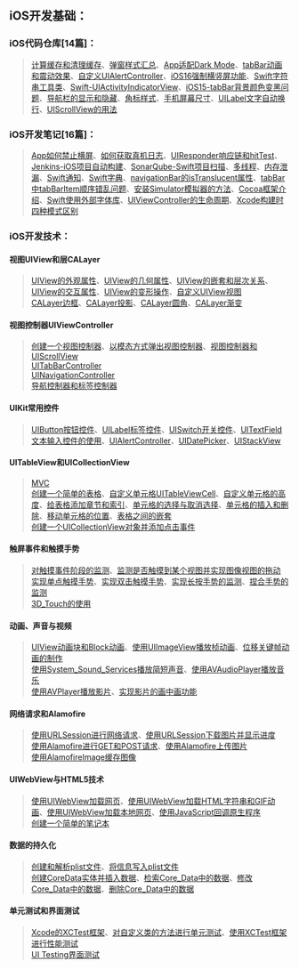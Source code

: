 ## iOS开发基础：

### iOS代码仓库[14篇]：

  > [计算缓存和清理缓存](https://github.com/Liao-Hexo/iOS-Basics/blob/Description/iOS代码仓库/计算缓存和清理缓存.md)、[弹窗样式汇总](https://github.com/Liao-Hexo/iOS-Basics/blob/Description/iOS代码仓库/弹窗样式汇总.md)、[App适配Dark Mode](https://github.com/Liao-Hexo/iOS-Basics/blob/Description/iOS代码仓库/App适配Dark%20Mode.md)、[tabBar动画和震动效果](https://github.com/Liao-Hexo/iOS-Basics/blob/Description/iOS代码仓库/tabBar动画和震动效果.md)、[自定义UIAlertController](https://github.com/Liao-Hexo/iOS-Basics/blob/Description/iOS代码仓库/自定义UIAlertController.md)、[iOS16强制横竖屏功能](https://github.com/Liao-Hexo/iOS-Basics/blob/Description/iOS代码仓库/iOS16强制横竖屏功能.md)、[Swift字符串工具类](https://github.com/Liao-Hexo/iOS-Basics/blob/Description/iOS代码仓库/Swift字符串工具类.md)、[Swift-UIActivityIndicatorView](https://github.com/Liao-Hexo/iOS-Basics/blob/Description/iOS代码仓库/Swift-UIActivityIndicatorView.md)、[iOS15-tabBar背景颜色变黑问题](https://github.com/Liao-Hexo/iOS-Basics/blob/Description/iOS代码仓库/iOS15-tabBar背景颜色变黑问题.md)、[导航栏的显示和隐藏](https://github.com/Liao-Hexo/iOS-Basics/blob/Description/iOS代码仓库/导航栏的显示和隐藏.md)、[角标样式](https://github.com/Liao-Hexo/iOS-Basics/blob/Description/iOS代码仓库/角标样式.md)、[手机屏幕尺寸](https://github.com/Liao-Hexo/iOS-Basics/blob/Description/iOS代码仓库/手机屏幕尺寸.md)、[UILabel文字自动换行](https://github.com/Liao-Hexo/iOS-Basics/blob/Description/iOS代码仓库/UILabel文字自动换行.md)、[UIScrollView的用法](https://github.com/Liao-Hexo/iOS-Basics/blob/Description/iOS代码仓库/UIScrollView的用法.md)

### iOS开发笔记[16篇]：

  > [App如何禁止横屏](https://github.com/Liao-Hexo/iOS-Basics/blob/Description/iOS开发笔记/App如何禁止横屏.md)、[如何获取真机日志](https://github.com/Liao-Hexo/iOS-Basics/blob/Description/iOS开发笔记/如何获取真机日志.md)、[UIResponder响应链和hitTest](https://github.com/Liao-Hexo/iOS-Basics/blob/Description/iOS开发笔记/UIResponder响应链和hitTest.md)、[Jenkins-iOS项目自动构建](https://github.com/Liao-Hexo/iOS-Basics/blob/Description/iOS开发笔记/Jenkins-iOS项目自动构建.md)、[SonarQube-Swift项目扫描](https://github.com/Liao-Hexo/iOS-Basics/blob/Description/iOS开发笔记/SonarQube-Swift项目扫描.md)、[多线程](https://github.com/Liao-Hexo/iOS-Basics/blob/Description/iOS开发笔记/多线程.md)、[内存泄漏](https://github.com/Liao-Hexo/iOS-Basics/blob/Description/iOS开发笔记/内存泄漏.md)、[Swift通知](https://github.com/Liao-Hexo/iOS-Basics/blob/Description/iOS开发笔记/Swift通知.md)、[Swift字典](https://github.com/Liao-Hexo/iOS-Basics/blob/Description/iOS开发笔记/Swift字典.md)、[navigationBar的isTranslucent属性](https://github.com/Liao-Hexo/iOS-Basics/blob/Description/iOS开发笔记/navigationBar的isTranslucent属性.md)、[tabBar中tabBarItem顺序错乱问题](https://github.com/Liao-Hexo/iOS-Basics/blob/Description/iOS开发笔记/tabBar中tabBarItem顺序错乱问题.md)、[安装Simulator模拟器的方法](https://github.com/Liao-Hexo/iOS-Basics/blob/Description/iOS开发笔记/安装Simulator模拟器的方法.md)、[Cocoa框架介绍](https://github.com/Liao-Hexo/iOS-Basics/blob/Description/iOS开发笔记/Cocoa框架介绍.md)、[Swift使用外部字体库](https://github.com/Liao-Hexo/iOS-Basics/blob/Description/iOS开发笔记/Swift使用外部字体库.md)、[UIViewController的生命周期](https://github.com/Liao-Hexo/iOS-Basics/blob/Description/iOS开发笔记/UIViewController的生命周期.md)、[Xcode构建时四种模式区别](https://github.com/Liao-Hexo/iOS-Basics/blob/Description/iOS开发笔记/Xcode构建时四种模式区别.md)

### iOS开发技术：

#### 视图UIView和层CALayer

  > [UIView的外观属性](https://github.com/Liao-Hexo/iOS-Basics/tree/Description/视图UIView和层CALayer/1.1_UIView的外观属性)、[UIView的几何属性](https://github.com/Liao-Hexo/iOS-Basics/tree/Description/视图UIView和层CALayer/1.2_UIView的几何属性)、[UIView的嵌套和层次关系](https://github.com/Liao-Hexo/iOS-Basics/tree/Description/视图UIView和层CALayer/1.3_UIView的嵌套和层次关系)、[UIView的交互属性](https://github.com/Liao-Hexo/iOS-Basics/tree/Description/视图UIView和层CALayer/1.4_UIView的交互属性)、[UIView的变形操作](https://github.com/Liao-Hexo/iOS-Basics/tree/Description/视图UIView和层CALayer/1.5_UIView的变形操作)、[自定义UIView视图](https://github.com/Liao-Hexo/iOS-Basics/tree/Description/视图UIView和层CALayer/1.6_自定义UIView视图)  
  > [CALayer边框](https://github.com/Liao-Hexo/iOS-Basics/tree/Description/视图UIView和层CALayer/2.1_CALayer边框)、[CALayer投影](https://github.com/Liao-Hexo/iOS-Basics/tree/Description/视图UIView和层CALayer/2.2_CALayer投影)、[CALayer圆角](https://github.com/Liao-Hexo/iOS-Basics/tree/Description/视图UIView和层CALayer/2.3_CALayer圆角)、[CALayer渐变](https://github.com/Liao-Hexo/iOS-Basics/tree/Description/视图UIView和层CALayer/2.4_CALayer渐变)

#### 视图控制器UIViewController

  > [创建一个视图控制器](https://github.com/Liao-Hexo/iOS-Basics/tree/Description/视图控制器UIViewController/1.1_创建一个视图控制器)、[以模态方式弹出视图控制器](https://github.com/Liao-Hexo/iOS-Basics/tree/Description/视图控制器UIViewController/1.2_以模态方式弹出视图控制器)、[视图控制器和UIScrollView](https://github.com/Liao-Hexo/iOS-Basics/tree/Description/视图控制器UIViewController/1.3_视图控制器和UIScrollView)  
  > [UITabBarController](https://github.com/Liao-Hexo/iOS-Basics/tree/Description/视图控制器UIViewController/2.1_UITabBarController)  
  > [UINavigationController](https://github.com/Liao-Hexo/iOS-Basics/tree/Description/视图控制器UIViewController/3.1_UINavigationController)  
  > [导航控制器和标签控制器](https://github.com/Liao-Hexo/iOS-Basics/tree/Description/视图控制器UIViewController/4.1_导航控制器和标签控制器)

#### UIKit常用控件

  > [UIButton按钮控件](https://github.com/Liao-Hexo/iOS-Basics/tree/Description/UIKit常用控件/1_UIButton按钮控件)、[UILabel标签控件](https://github.com/Liao-Hexo/iOS-Basics/tree/Description/UIKit常用控件/2_UILabel标签控件)、[UISwitch开关控件](https://github.com/Liao-Hexo/iOS-Basics/tree/Description/UIKit常用控件/3_UISwitch开关控件)、[UITextField文本输入控件的使用](https://github.com/Liao-Hexo/iOS-Basics/tree/Description/UIKit常用控件/4_UITextField文本输入控件的使用)、[UIAlertController](https://github.com/Liao-Hexo/iOS-Basics/tree/Description/UIKit常用控件/5_UIAlertController)、[UIDatePicker](https://github.com/Liao-Hexo/iOS-Basics/tree/Description/UIKit常用控件/6_UIDatePicker)、[UIStackView](https://github.com/Liao-Hexo/iOS-Basics/tree/Description/UIKit常用控件/7_UIStackView)

#### UITableView和UICollectionView

  > [MVC](https://github.com/Liao-Hexo/iOS-Basics/blob/Description/UITableView和UICollectionView/MVC.md)  
  > [创建一个简单的表格](https://github.com/Liao-Hexo/iOS-Basics/tree/Description/UITableView和UICollectionView/1.1_创建一个简单的表格)、[自定义单元格UITableViewCell](https://github.com/Liao-Hexo/iOS-Basics/tree/Description/UITableView和UICollectionView/1.2_自定义单元格UITableViewCell)、[自定义单元格的高度](https://github.com/Liao-Hexo/iOS-Basics/tree/Description/UITableView和UICollectionView/1.3_自定义单元格的高度)、[给表格添加章节和索引](https://github.com/Liao-Hexo/iOS-Basics/tree/Description/UITableView和UICollectionView/1.4_给表格添加章节和索引)、[单元格的选择与取消选择](https://github.com/Liao-Hexo/iOS-Basics/tree/Description/UITableView和UICollectionView/1.5_单元格的选择与取消选择)、[单元格的插入和删除](https://github.com/Liao-Hexo/iOS-Basics/tree/Description/UITableView和UICollectionView/1.6_单元格的插入和删除)、[移动单元格的位置](https://github.com/Liao-Hexo/iOS-Basics/tree/Description/UITableView和UICollectionView/1.7_移动单元格的位置)、[表格之间的嵌套](https://github.com/Liao-Hexo/iOS-Basics/tree/Description/UITableView和UICollectionView/1.8_表格之间的嵌套)  
  > [创建一个UICollectionView对象并添加点击事件](https://github.com/Liao-Hexo/iOS-Basics/tree/Description/UITableView和UICollectionView/2.1_创建一个UICollectionView对象并添加点击事件)

#### 触屏事件和触摸手势

  > [对触摸事件阶段的监测](https://github.com/Liao-Hexo/iOS-Basics/tree/Description/触屏事件和触摸手势/1.1_对触摸事件阶段的监测)、[监测是否触摸到某个视图并实现图像视图的拖动](https://github.com/Liao-Hexo/iOS-Basics/tree/Description/触屏事件和触摸手势/1.2_监测是否触摸到某个视图并实现图像视图的拖动)  
  > [实现单点触摸手势](https://github.com/Liao-Hexo/iOS-Basics/tree/Description/触屏事件和触摸手势/2.1_实现单点触摸手势)、[实现双击触摸手势](https://github.com/Liao-Hexo/iOS-Basics/tree/Description/触屏事件和触摸手势/2.2_实现双击触摸手势)、[实现长按手势的监测](https://github.com/Liao-Hexo/iOS-Basics/tree/Description/触屏事件和触摸手势/2.3_实现长按手势的监测)、[捏合手势的监测](https://github.com/Liao-Hexo/iOS-Basics/tree/Description/触屏事件和触摸手势/2.4_捏合手势的监测)  
  > [3D_Touch的使用](https://github.com/Liao-Hexo/iOS-Basics/tree/Description/触屏事件和触摸手势/3.1_3D_Touch的使用)

#### 动画、声音与视频

  > [UIView动画块和Block动画](https://github.com/Liao-Hexo/iOS-Basics/tree/Description/动画、声音与视频/1.1_UIView动画块和Block动画)、[使用UIImageView播放桢动画](https://github.com/Liao-Hexo/iOS-Basics/tree/Description/动画、声音与视频/1.2_使用UIImageView播放桢动画)、[位移关键帧动画的制作](https://github.com/Liao-Hexo/iOS-Basics/tree/Description/动画、声音与视频/1.3_位移关键帧动画的制作)  
  > [使用System_Sound_Services播放简短声音](https://github.com/Liao-Hexo/iOS-Basics/tree/Description/动画、声音与视频/2.1_使用System_Sound_Services播放简短声音)、[使用AVAudioPlayer播放音乐](https://github.com/Liao-Hexo/iOS-Basics/tree/Description/动画、声音与视频/2.2_使用AVAudioPlayer播放音乐)  
  > [使用AVPlayer播放影片](https://github.com/Liao-Hexo/iOS-Basics/tree/Description/动画、声音与视频/3.1_使用AVPlayer播放影片)、[实现影片的画中画功能](https://github.com/Liao-Hexo/iOS-Basics/tree/Description/动画、声音与视频/3.2_实现影片的画中画功能)

#### 网络请求和Alamofire

  > [使用URLSession进行网络请求](https://github.com/Liao-Hexo/iOS-Basics/tree/Description/网络请求和Alamofire/1.1_使用URLSession进行网络请求)、[使用URLSession下载图片并显示进度](https://github.com/Liao-Hexo/iOS-Basics/tree/Description/网络请求和Alamofire/1.2_使用URLSession下载图片并显示进度)  
  > [使用Alamofire进行GET和POST请求](https://github.com/Liao-Hexo/iOS-Basics/tree/Description/网络请求和Alamofire/2.1_使用Alamofire进行GET和POST请求)、[使用Alamofire上传图片](https://github.com/Liao-Hexo/iOS-Basics/tree/Description/网络请求和Alamofire/2.2_使用Alamofire上传图片)  
  > [使用AlamofireImage缓存图像](https://github.com/Liao-Hexo/iOS-Basics/tree/Description/网络请求和Alamofire/3.1_使用AlamofireImage缓存图像)

#### UIWebView与HTML5技术

  > [使用UIWebView加载网页](https://github.com/Liao-Hexo/iOS-Basics/tree/Description/UIWebView与HTML5技术/1.1_使用UIWebView加载网页)、[使用UIWebView加载HTML字符串和GIF动画](https://github.com/Liao-Hexo/iOS-Basics/tree/Description/UIWebView与HTML5技术/1.2_使用UIWebView加载HTML字符串和GIF动画)、[使用UIWebView加载本地网页](https://github.com/Liao-Hexo/iOS-Basics/tree/Description/UIWebView与HTML5技术/1.3_使用UIWebView加载本地网页)、[使用JavaScript回调原生程序](https://github.com/Liao-Hexo/iOS-Basics/tree/Description/UIWebView与HTML5技术/1.4_使用JavaScript回调原生程序)  
  > [创建一个简单的笔记本](https://github.com/Liao-Hexo/iOS-Basics/tree/Description/UIWebView与HTML5技术/2.1_创建一个简单的笔记本)

#### 数据的持久化

  > [创建和解析plist文件](https://github.com/Liao-Hexo/iOS-Basics/tree/Description/数据的持久化/1.1_创建和解析plist文件)、[将信息写入plist文件](https://github.com/Liao-Hexo/iOS-Basics/tree/Description/数据的持久化/1.2_将信息写入plist文件)  
  > [创建CoreData实体并插入数据](https://github.com/Liao-Hexo/iOS-Basics/tree/Description/数据的持久化/2.1_创建CoreData实体并插入数据)、[检索Core_Data中的数据](https://github.com/Liao-Hexo/iOS-Basics/tree/Description/数据的持久化/2.2_检索Core_Data中的数据)、[修改Core_Data中的数据](https://github.com/Liao-Hexo/iOS-Basics/tree/Description/数据的持久化/2.3_修改Core_Data中的数据)、[删除Core_Data中的数据](https://github.com/Liao-Hexo/iOS-Basics/tree/Description/数据的持久化/2.4_删除Core_Data中的数据)

#### 单元测试和界面测试

  > [Xcode的XCTest框架](https://github.com/Liao-Hexo/iOS-Basics/tree/Description/单元测试和界面测试/1.1_Xcode的XCTest框架)、[对自定义类的方法进行单元测试](https://github.com/Liao-Hexo/iOS-Basics/tree/Description/单元测试和界面测试/1.2_对自定义类的方法进行单元测试)、[使用XCTest框架进行性能测试](https://github.com/Liao-Hexo/iOS-Basics/tree/Description/单元测试和界面测试/1.3_使用XCTest框架进行性能测试)  
  > [UI Testing界面测试](https://github.com/Liao-Hexo/iOS-Basics/tree/Description/单元测试和界面测试/2.1_UI%20Testing界面测试)
